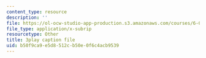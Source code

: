 ```yaml
---
content_type: resource
description: ''
file: https://ol-ocw-studio-app-production.s3.amazonaws.com/courses/6-0001-introduction-to-computer-science-and-programming-in-python-fall-2016/b50f9ca9e5d8512cb50e0f6c4acb9539_goalLDamePE.vtt
file_type: application/x-subrip
resourcetype: Other
title: 3play caption file
uid: b50f9ca9-e5d8-512c-b50e-0f6c4acb9539
---
```

